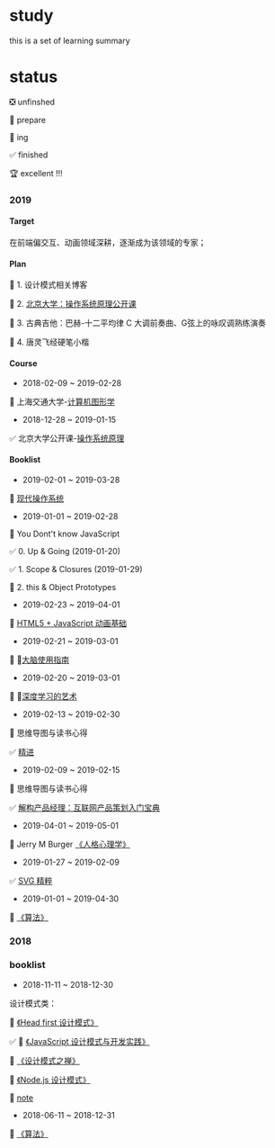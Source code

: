 # study
this is a set of learning summary

# status

❎ unfinshed

👀 prepare

👊 ing

✅ finished

🏆 excellent !!!

### 2019

#### Target

在前端偏交互、动画领域深耕，逐渐成为该领域的专家；

#### Plan

👊 1. 设计模式相关博客

👊 2. [北京大学：操作系统原理公开课](https://www.coursera.org/learn/os-pku/home/welcome)

👊 3. 古典吉他：巴赫-十二平均律 C 大调前奏曲、G弦上的咏叹调熟练演奏

👊 4. 唐灵飞经硬笔小楷

#### Course

- 2018-02-09 ~ 2019-02-28

👊 上海交通大学-[计算机图形学](https://www.bilibili.com/video/av15129423?from=search&seid=10593038503752801914)

- 2018-12-28 ~ 2019-01-15

✅ 北京大学公开课-[操作系统原理](https://www.coursera.org/learn/os-pku) 

#### Booklist

- 2019-02-01 ~ 2019-03-28

👀 [现代操作系统](https://book.douban.com/subject/1390650/)

- 2019-01-01 ~ 2019-02-28

👊 You Dont't know JavaScript

  ✅ 0. Up & Going (2019-01-20)

  ✅ 1. Scope & Closures (2019-01-29)
  
  👊 2. this & Object Prototypes

- 2019-02-23 ~ 2019-04-01

👊 [HTML5 + JavaScript 动画基础](https://book.douban.com/subject/24744218/)

- 2019-02-21 ~ 2019-03-01

👊 [大脑使用指南](https://book.douban.com/subject/26876074/)

- 2019-02-20 ~ 2019-03-01

👊 [深度学习的艺术](https://book.douban.com/subject/26649850/)

- 2019-02-13 ~ 2019-02-30

👀  思维导图与读书心得

✅ [精进](https://book.douban.com/subject/26761696/)

- 2019-02-09 ~ 2019-02-15

👊 思维导图与读书心得

✅ [解构产品经理：互联网产品策划入门宝典](https://book.douban.com/subject/27666340/)

- 2019-04-01 ~ 2019-05-01

👀 Jerry M Burger [《人格心理学》](https://book.douban.com/subject/4244803/)

- 2019-01-27 ~ 2019-02-09

✅ [SVG 精粹](https://book.douban.com/subject/26640057/)

- 2019-01-01 ~ 2019-04-30

👊 [《算法》](https://book.douban.com/subject/10432347/)

### 2018

### booklist

- 2018-11-11 ~ 2018-12-30

设计模式类：

👊 [《Head first 设计模式》](https://book.douban.com/subject/2243615/)

✅ 👊 [《JavaScript 设计模式与开发实践》](https://book.douban.com/subject/26382780/) 

👊 [《设计模式之禅》](https://book.douban.com/subject/25843319/)

👊 [《Node.js 设计模式》](https://book.douban.com/subject/30159269/) 

👊 [note](./base/design_pattern/)

- 2018-06-11 ~ 2018-12-31

👊 [《算法》](https://book.douban.com/subject/10432347/)
